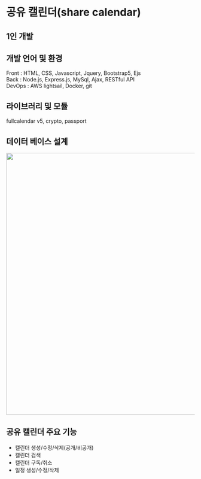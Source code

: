 # 공유 캘린더(share calendar)

## 1인 개발

## 개발 언어 및 환경
Front : HTML, CSS, Javascript, Jquery, Bootstrap5, Ejs<br>
Back : Node.js, Express.js, MySql, Ajax, RESTful API<br>
DevOps : AWS lightsail, Docker, git

## 라이브러리 및 모듈
fullcalendar v5, crypto, passport

## 데이터 베이스 설계
<img src="https://user-images.githubusercontent.com/61386041/128664717-7987cd2c-579f-4bc4-b361-7a30b7e01d18.PNG" width="700">

## 공유 캘린더 주요 기능
- 캘린더 생성/수정/삭제(공개/비공개)
- 캘린더 검색
- 캘린더 구독/취소
- 일정 생성/수정/삭제
